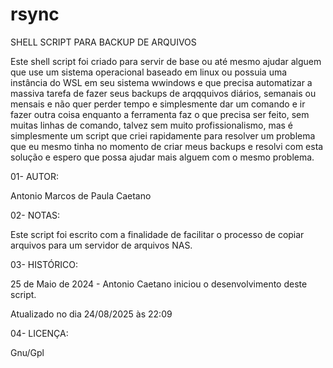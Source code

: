 # rsync
SHELL SCRIPT PARA BACKUP DE ARQUIVOS

Este shell script foi criado para servir de base ou até mesmo ajudar alguem que use um sistema operacional baseado em linux ou possuia uma instância do WSL em seu sistema wwindows e que precisa automatizar a massiva tarefa de fazer seus backups de arqqquivos diários, semanais ou mensais e não quer perder tempo e simplesmente dar um comando e ir fazer outra coisa enquanto a ferramenta faz o que precisa ser feito, sem muitas linhas de comando, talvez sem muito profissionalismo, mas é simplesmente um script que criei rapidamente para resolver um problema que eu mesmo tinha no momento de criar meus backups e resolvi com esta solução e espero que possa ajudar mais alguem com o mesmo problema.










01- AUTOR:

Antonio Marcos de Paula Caetano

02- NOTAS:

Este script foi escrito com a finalidade de facilitar o processo de copiar arquivos para um servidor de arquivos NAS.

03- HISTÓRICO:

25 de Maio de 2024 - Antonio Caetano iniciou o desenvolvimento deste script.

Atualizado no dia 24/08/2025 às 22:09

04- LICENÇA:

Gnu/Gpl
